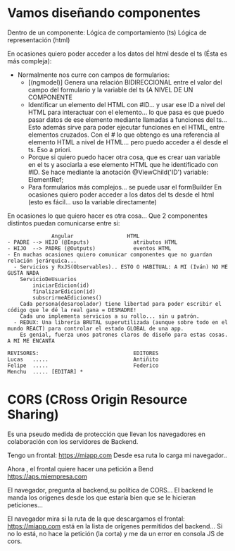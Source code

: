 
# Vamos diseñando componentes

Dentro de un componente:
 Lógica de comportamiento (ts)
 Lógica de representación (html)

En ocasiones quiero poder acceder a los datos del html desde el ts (Ésta es más compleja):
 - Normalmente nos curre con campos de formularios:
     - [(ngmodel)] Genera una relación BIDIRECCIONAL entre el valor del campo del formulario y la variable del ts (A NIVEL DE UN COMPONENTE
     - Identificar un elemento del HTML con #ID... y usar ese ID a nivel del HTML para interactuar con el elemento...
       lo que pasa es que puedo pasar datos de ese elemento mediante llamadas a funciones del ts...
       Esto además sirve para poder ejecutar funciones en el HTML, entre elementos cruzados.
       Con el # lo que obtengo es una referencia al elemento HTML a nivel de HTML... pero puedo acceder a él desde el ts.
       Eso a priori. 
      - Porque si quiero puedo hacer otra cosa, que es crear uan variable en el ts y asociarla a ese elemento HTML que he identificado con #ID. Se hace mediante la anotación @ViewChild('ID') variable: ElementRef;
      - Para formularios más complejos... se puede usar el formBuilder
En ocasiones quiero poder acceder a los datos del ts desde el html (esto es fácil... uso la variable directamente)

En ocasiones lo que quiero hacer es otra cosa...
Que 2 componentes distintos puedan comunicarse entre si:

                  Angular                 HTML
    - PADRE --> HIJO (@Inputs)              atributos HTML
    - HIJO  --> PADRE (@Outputs)            eventos HTML
    - En muchas ocasiones quiero comunicar componentes que no guardan relación jerárquica...
      - Servicios y RxJS(Observables).. ESTO O HABITUAL: A MI (Iván) NO ME GUSTA NADA
        ServicioDeUsuarios
            iniciarEdicion(id)
            finalizarEdicion(id)
            subscrirmeAEdiciones()
        Cada persona(desaroolador) tiene libertad para poder escribir el código que le dé la real gana = DESMADRE!
        Cada uno implementa servicios a su rollo... sin u patrón.
      - REDUX: Una librería BRUTAL superutilizada (aunque sobre todo en el mundo REACT) para controlar el estado GLOBAL de una app.
        Es genial, fuerza unos patrones claros de diseño para estas cosas.   A MI ME ENCANTA 
  
  <ListadoDeUsuarios>
    <usuario id="1" editable="true">
    <usuario id="2" editable="true">
    <usuario id="3" editable="true">


    REVISORES:                              EDITORES
    Lucas   .....                           Antiñito    
    Felipe  .....                           Federico   
    Menchu  ..... [EDITAR] *

# CORS (CRoss Origin Resource Sharing)

Es una pseudo medida de protección que llevan los navegadores en colaboración con los servidores de Backend.

Tengo un frontal: https://miapp.com
Desde esa ruta lo carga mi navegador..

Ahora , el frontal quiere hacer una petición a Bend https://aps.miempresa.com

El navegador, pregunta al backend,su política de CORS... 
El backend le manda los orígenes desde los que estaría bien que se le hicieran peticiones...

El navegador mira si la ruta de la que descargamos el frontal: https://miapp.com está 
en la lista de orígenes permitidos del backend... Si no lo está, no hace la petición (la corta) y me da un error en consola JS de cors.
